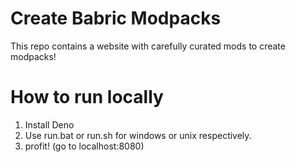 # Create Babric Modpacks
This repo contains a website with carefully curated mods to create modpacks!

# How to run locally
1. Install Deno  
2. Use run.bat or run.sh for windows or unix respectively.
3. profit! (go to localhost:8080)